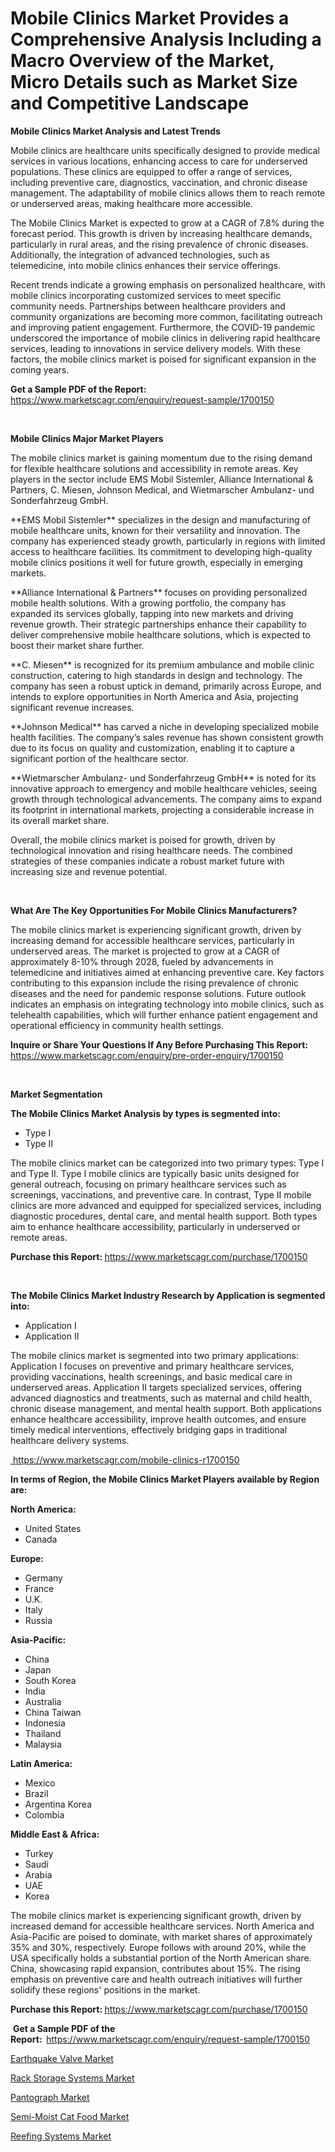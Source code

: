 <p><h1>Mobile Clinics Market Provides a Comprehensive Analysis Including a Macro Overview of the Market, Micro Details such as Market Size and Competitive Landscape</h1></p><p><strong>Mobile Clinics Market Analysis and Latest Trends</strong></p>
<p><p>Mobile clinics are healthcare units specifically designed to provide medical services in various locations, enhancing access to care for underserved populations. These clinics are equipped to offer a range of services, including preventive care, diagnostics, vaccination, and chronic disease management. The adaptability of mobile clinics allows them to reach remote or underserved areas, making healthcare more accessible.</p><p>The Mobile Clinics Market is expected to grow at a CAGR of 7.8% during the forecast period. This growth is driven by increasing healthcare demands, particularly in rural areas, and the rising prevalence of chronic diseases. Additionally, the integration of advanced technologies, such as telemedicine, into mobile clinics enhances their service offerings.</p><p>Recent trends indicate a growing emphasis on personalized healthcare, with mobile clinics incorporating customized services to meet specific community needs. Partnerships between healthcare providers and community organizations are becoming more common, facilitating outreach and improving patient engagement. Furthermore, the COVID-19 pandemic underscored the importance of mobile clinics in delivering rapid healthcare services, leading to innovations in service delivery models. With these factors, the mobile clinics market is poised for significant expansion in the coming years.</p></p>
<p><strong>Get a Sample PDF of the Report:&nbsp;</strong> <a href="https://www.marketscagr.com/enquiry/request-sample/1700150?utm_campaign=1126&utm_medium=2&utm_source=Github&utm_content=ia&utm_term=21102024&utm_id=mobile-clinics">https://www.marketscagr.com/enquiry/request-sample/1700150</a></p>
<p>&nbsp;</p>
<p><strong>Mobile Clinics Major Market Players</strong></p>
<p><p>The mobile clinics market is gaining momentum due to the rising demand for flexible healthcare solutions and accessibility in remote areas. Key players in the sector include EMS Mobil Sistemler, Alliance International & Partners, C. Miesen, Johnson Medical, and Wietmarscher Ambulanz- und Sonderfahrzeug GmbH.</p><p>**EMS Mobil Sistemler** specializes in the design and manufacturing of mobile healthcare units, known for their versatility and innovation. The company has experienced steady growth, particularly in regions with limited access to healthcare facilities. Its commitment to developing high-quality mobile clinics positions it well for future growth, especially in emerging markets.</p><p>**Alliance International & Partners** focuses on providing personalized mobile health solutions. With a growing portfolio, the company has expanded its services globally, tapping into new markets and driving revenue growth. Their strategic partnerships enhance their capability to deliver comprehensive mobile healthcare solutions, which is expected to boost their market share further.</p><p>**C. Miesen** is recognized for its premium ambulance and mobile clinic construction, catering to high standards in design and technology. The company has seen a robust uptick in demand, primarily across Europe, and intends to explore opportunities in North America and Asia, projecting significant revenue increases.</p><p>**Johnson Medical** has carved a niche in developing specialized mobile health facilities. The company’s sales revenue has shown consistent growth due to its focus on quality and customization, enabling it to capture a significant portion of the healthcare sector.</p><p>**Wietmarscher Ambulanz- und Sonderfahrzeug GmbH** is noted for its innovative approach to emergency and mobile healthcare vehicles, seeing growth through technological advancements. The company aims to expand its footprint in international markets, projecting a considerable increase in its overall market share.</p><p>Overall, the mobile clinics market is poised for growth, driven by technological innovation and rising healthcare needs. The combined strategies of these companies indicate a robust market future with increasing size and revenue potential.</p></p>
<p>&nbsp;</p>
<p><strong>What Are The Key Opportunities For Mobile Clinics Manufacturers?</strong></p>
<p><p>The mobile clinics market is experiencing significant growth, driven by increasing demand for accessible healthcare services, particularly in underserved areas. The market is projected to grow at a CAGR of approximately 8-10% through 2028, fueled by advancements in telemedicine and initiatives aimed at enhancing preventive care. Key factors contributing to this expansion include the rising prevalence of chronic diseases and the need for pandemic response solutions. Future outlook indicates an emphasis on integrating technology into mobile clinics, such as telehealth capabilities, which will further enhance patient engagement and operational efficiency in community health settings.</p></p>
<p><strong>Inquire or Share Your Questions If Any Before Purchasing This Report:</strong> <a href="https://www.marketscagr.com/enquiry/pre-order-enquiry/1700150?utm_campaign=1126&utm_medium=2&utm_source=Github&utm_content=ia&utm_term=21102024&utm_id=mobile-clinics">https://www.marketscagr.com/enquiry/pre-order-enquiry/1700150</a></p>
<p>&nbsp;</p>
<p><strong>Market Segmentation</strong></p>
<p><strong>The Mobile Clinics Market Analysis by types is segmented into:</strong></p>
<p><ul><li>Type I</li><li>Type II</li></ul></p>
<p><p>The mobile clinics market can be categorized into two primary types: Type I and Type II. Type I mobile clinics are typically basic units designed for general outreach, focusing on primary healthcare services such as screenings, vaccinations, and preventive care. In contrast, Type II mobile clinics are more advanced and equipped for specialized services, including diagnostic procedures, dental care, and mental health support. Both types aim to enhance healthcare accessibility, particularly in underserved or remote areas.</p></p>
<p><strong>Purchase this Report:&nbsp;</strong><a href="https://www.marketscagr.com/purchase/1700150?utm_campaign=1126&utm_medium=2&utm_source=Github&utm_content=ia&utm_term=21102024&utm_id=mobile-clinics">https://www.marketscagr.com/purchase/1700150</a></p>
<p>&nbsp;</p>
<p><strong>The Mobile Clinics Market Industry Research by Application is segmented into:</strong></p>
<p><ul><li>Application I</li><li>Application II</li></ul></p>
<p><p>The mobile clinics market is segmented into two primary applications: Application I focuses on preventive and primary healthcare services, providing vaccinations, health screenings, and basic medical care in underserved areas. Application II targets specialized services, offering advanced diagnostics and treatments, such as maternal and child health, chronic disease management, and mental health support. Both applications enhance healthcare accessibility, improve health outcomes, and ensure timely medical interventions, effectively bridging gaps in traditional healthcare delivery systems.</p></p>
<p><a href="https://www.marketscagr.com/mobile-clinics-r1700150?utm_campaign=1126&utm_medium=2&utm_source=Github&utm_content=ia&utm_term=21102024&utm_id=mobile-clinics">&nbsp;https://www.marketscagr.com/mobile-clinics-r1700150</a></p>
<p><strong>In terms of Region, the Mobile Clinics Market Players available by Region are:</strong></p>
<p>
    <p> <strong> North America: </strong>
        <ul>
            <li>United States</li>
            <li>Canada</li>
        </ul>
        </p> 
    <p> <strong> Europe: </strong>
        <ul>
            <li>Germany</li>
            <li>France</li>
            <li>U.K.</li>
            <li>Italy</li>
            <li>Russia</li>
        </ul>
        </p> 
    <p> <strong> Asia-Pacific: </strong>
        <ul>
            <li>China</li>
            <li>Japan</li>
            <li>South Korea</li>
            <li>India</li>
            <li>Australia</li>
            <li>China Taiwan</li>
            <li>Indonesia</li>
            <li>Thailand</li>
            <li>Malaysia</li>
        </ul>
        </p> 
    <p> <strong> Latin America: </strong>
        <ul>
            <li>Mexico</li>
            <li>Brazil</li>
            <li>Argentina Korea</li>
            <li>Colombia</li>
        </ul>
        </p> 
    <p> <strong> Middle East & Africa: </strong>
        <ul>
            <li>Turkey</li>
            <li>Saudi</li>
            <li>Arabia</li>
            <li>UAE</li>
            <li>Korea</li>
        </ul>
    </p>
    </p>
<p><p>The mobile clinics market is experiencing significant growth, driven by increased demand for accessible healthcare services. North America and Asia-Pacific are poised to dominate, with market shares of approximately 35% and 30%, respectively. Europe follows with around 20%, while the USA specifically holds a substantial portion of the North American share. China, showcasing rapid expansion, contributes about 15%. The rising emphasis on preventive care and health outreach initiatives will further solidify these regions' positions in the market.</p></p>
<p><strong>Purchase this Report: </strong><a href="https://www.marketscagr.com/purchase/1700150?utm_campaign=1126&utm_medium=2&utm_source=Github&utm_content=ia&utm_term=21102024&utm_id=mobile-clinics">https://www.marketscagr.com/purchase/1700150</a></p>
<p>&nbsp;<strong>Get a Sample PDF of the Report:&nbsp;&nbsp;</strong><a href="https://www.marketscagr.com/enquiry/request-sample/1700150?utm_campaign=1126&utm_medium=2&utm_source=Github&utm_content=ia&utm_term=21102024&utm_id=mobile-clinics">https://www.marketscagr.com/enquiry/request-sample/1700150</a></p>
<p><strong></strong></p>
<p><p><a href="https://www.linkedin.com/pulse/earthquake-valve-industry-insights-report-analyzing-market-et7kc?utm_campaign=1126&utm_medium=2&utm_source=Github&utm_content=ia&utm_term=21102024&utm_id=mobile-clinics">Earthquake Valve Market</a></p><p><a href="https://www.linkedin.com/pulse/rack-storage-systems-market-consolidation-impact-structure-bb1dc?utm_campaign=1126&utm_medium=2&utm_source=Github&utm_content=ia&utm_term=21102024&utm_id=mobile-clinics">Rack Storage Systems Market</a></p><p><a href="https://www.linkedin.com/pulse/pantograph-industry-sector-new-technologies-market-impact-forecasted-eb4hc?utm_campaign=1126&utm_medium=2&utm_source=Github&utm_content=ia&utm_term=21102024&utm_id=mobile-clinics">Pantograph Market</a></p><p><a href="https://github.com/gdfhhhj/Market-Research-Report-List-6/blob/main/semi-moist-cat-food-market.md?utm_campaign=1126&utm_medium=2&utm_source=Github&utm_content=ia&utm_term=21102024&utm_id=mobile-clinics">Semi-Moist Cat Food Market</a></p><p><a href="https://www.linkedin.com/pulse/reefing-systems-market-opportunities-emerging-global-trends-ftasc?utm_campaign=1126&utm_medium=2&utm_source=Github&utm_content=ia&utm_term=21102024&utm_id=mobile-clinics">Reefing Systems Market</a></p></p>